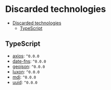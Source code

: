 # Discarded technologies

- [Discarded technologies](#discarded-technologies)
  - [TypeScript](#typescript)

## TypeScript

* [axios](https://www.npmjs.com/package/axios): `^0.0.0`
* [date-fns](https://www.npmjs.com/package/date-fns): `^0.0.0`
* [geojson](https://www.npmjs.com/package/geojson): `^0.0.0`
* [luxon](https://www.npmjs.com/package/luxon): `^0.0.0`
* [mdi](https://www.npmjs.com/package/mdi): `^0.0.0`
* [uuid](https://www.npmjs.com/package/uuid): `^0.0.0`

<!-- AIdel
*     "dayjs": "^1.11.13" // Es una peerDependency del componente utilizado para visualizar el diagrama gantt
*     "@vuepic/vue-datepicker": "^8.1.1", // Utilizada para la selección de fechas y horas, actualmente en vuetify no tienen definido un componente por el que se pueda sustituir
*     "dayjs": "^1.11.13" // Es una peerDependency del componente utilizado para visualizar el diagrama gantt
*     "vue-chartjs": "^5.0.0", // Utilizado para mostrar gráficos
-->

<!-- Entomology manager
    "html2canvas": "^1.4.1",
    "pdfmake": "^0.2.7",
    "pinia-plugin-persistedstate": "^2.1.1",
    "read-excel-file": "^5.6.1",
    "vue3-datepicker": "0.4.0",
    "webfontloader": "^1.6.28"
-->

<!-- Vessel tracker
    "jspdf-autotable": "^3.8.3",
    "leaflet-editable": "^1.2.0",
    "read-excel-file": "^5.8.5",
    "vue-chartjs": "^5.3.1",
    "vue-toastification": "^1.7.14",
-->

